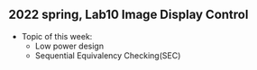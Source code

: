 ## 2022 spring, Lab10 Image Display Control

- Topic of this week:
	- Low power design
	- Sequential Equivalency Checking(SEC)